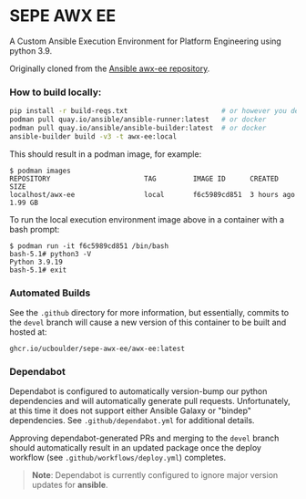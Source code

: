 # SEPE AWX EE

A Custom Ansible Execution Environment for Platform Engineering using
python 3.9.

Originally cloned from the [Ansible awx-ee repository](https://github.com/ansible/awx-ee).

### How to build locally:

```bash
pip install -r build-reqs.txt                       # or however you deal with python
podman pull quay.io/ansible/ansible-runner:latest   # or docker
podman pull quay.io/ansible/ansible-builder:latest  # or docker
ansible-builder build -v3 -t awx-ee:local
```

This should result in a podman image, for example:

```
$ podman images
REPOSITORY                       TAG         IMAGE ID      CREATED       SIZE
localhost/awx-ee                 local       f6c5989cd851  3 hours ago   1.99 GB
```

To run the local execution environment image above in a container with a
bash prompt:

```
$ podman run -it f6c5989cd851 /bin/bash
bash-5.1# python3 -V
Python 3.9.19
bash-5.1# exit
```

### Automated Builds

See the `.github` directory for more information, but essentially, commits to the `devel` branch will cause a new version of this container to be built and hosted at:

```
ghcr.io/ucboulder/sepe-awx-ee/awx-ee:latest
```

### Dependabot

Dependabot is configured to automatically version-bump our python
dependencies and will automatically generate pull requests.
Unfortunately, at this time it does not support either Ansible Galaxy or
"bindep" dependencies. See `.github/dependabot.yml` for additional
details.

Approving dependabot-generated PRs and merging to the `devel` branch
should automatically result in an updated package once the deploy
workflow (see `.github/workflows/deploy.yml`) completes.

> **Note**: Dependabot is currently configured to ignore major version
> updates for **ansible**.
